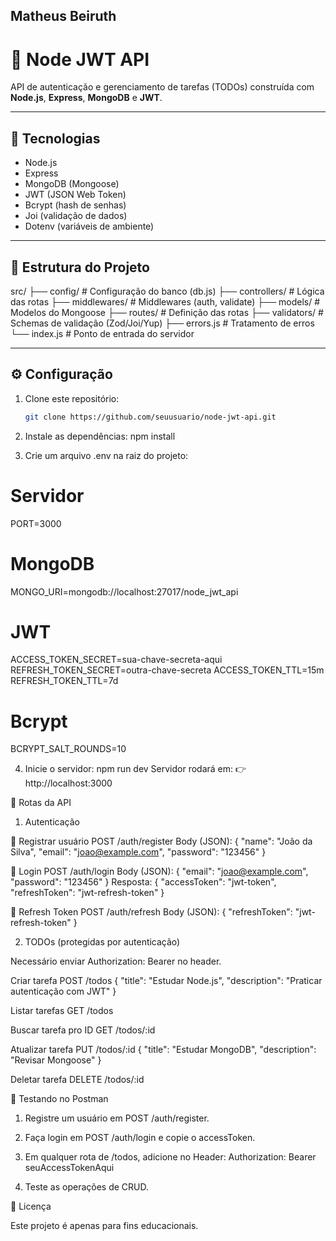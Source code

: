 ## Matheus Beiruth


# 📌 Node JWT API

API de autenticação e gerenciamento de tarefas (TODOs) construída com **Node.js**, **Express**, **MongoDB** e **JWT**.

---

## 🚀 Tecnologias
- Node.js
- Express
- MongoDB (Mongoose)
- JWT (JSON Web Token)
- Bcrypt (hash de senhas)
- Joi (validação de dados)
- Dotenv (variáveis de ambiente)

---

## 📂 Estrutura do Projeto

src/
 ├── config/        # Configuração do banco (db.js)
 ├── controllers/   # Lógica das rotas
 ├── middlewares/   # Middlewares (auth, validate)
 ├── models/        # Modelos do Mongoose
 ├── routes/        # Definição das rotas
 ├── validators/    # Schemas de validação (Zod/Joi/Yup)
 ├── errors.js      # Tratamento de erros
 └── index.js       # Ponto de entrada do servidor



---

## ⚙️ Configuração

1. Clone este repositório:
   ```bash
   git clone https://github.com/seuusuario/node-jwt-api.git


2. Instale as dependências:
    npm install

3. Crie um arquivo .env na raiz do projeto:
# Servidor
PORT=3000

# MongoDB
MONGO_URI=mongodb://localhost:27017/node_jwt_api

# JWT
ACCESS_TOKEN_SECRET=sua-chave-secreta-aqui
REFRESH_TOKEN_SECRET=outra-chave-secreta
ACCESS_TOKEN_TTL=15m
REFRESH_TOKEN_TTL=7d

# Bcrypt
BCRYPT_SALT_ROUNDS=10

4. Inicie o servidor:
    npm run dev
    Servidor rodará em:
👉  http://localhost:3000


🔑 Rotas da API

1. Autenticação

📌 Registrar usuário
POST /auth/register
Body (JSON):
{
  "name": "João da Silva",
  "email": "joao@example.com",
  "password": "123456"
}

📌 Login
POST /auth/login
Body (JSON):
{
  "email": "joao@example.com",
  "password": "123456"
}
Resposta:
{
  "accessToken": "jwt-token",
  "refreshToken": "jwt-refresh-token"
}

📌 Refresh Token
POST /auth/refresh
Body (JSON):
{
  "refreshToken": "jwt-refresh-token"
}

2. TODOs (protegidas por autenticação)

Necessário enviar Authorization: Bearer <accessToken> no header.

Criar tarefa
POST /todos
{
  "title": "Estudar Node.js",
  "description": "Praticar autenticação com JWT"
}

Listar tarefas
GET /todos

Buscar tarefa pro ID
GET /todos/:id


Atualizar tarefa
PUT /todos/:id
{
  "title": "Estudar MongoDB",
  "description": "Revisar Mongoose"
}


Deletar tarefa
DELETE /todos/:id


🧪 Testando no Postman

1. Registre um usuário em POST /auth/register.

2. Faça login em POST /auth/login e copie o accessToken.

3. Em qualquer rota de /todos, adicione no Header: Authorization: Bearer seuAccessTokenAqui

4. Teste as operações de CRUD.


📜 Licença

Este projeto é apenas para fins educacionais.